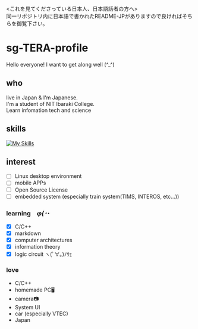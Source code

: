 <これを見てくださっている日本人、日本語話者の方へ>  
同一リポジトリ内に日本語で書かれたREADME-JPがありますので良ければそちらを御覧下さい。
# sg-TERA-profile
Hello everyone! I want to get along well (^_^)

## who
live in Japan & I'm Japanese.  
I'm a student of NIT Ibaraki College.  
Learn infomation tech and science  

## skills
[![My Skills](https://skillicons.dev/icons?i=c,md)](https://skillicons.dev)

## interest
- [ ] Linux desktop environment
- [ ] mobile APPs
- [ ] Open Source License
- [ ] embedded system (especially train system(TIMS, INTEROS, etc...))

### learning　_φ(･_･
- [x] C/C++
- [x] markdown
- [x] computer architectures
- [x] information theory
- [x] logic circuit ヽ(ﾟ∀｡)ﾉｳｪ

### love
- C/C++
- homemade PC🖥
- camera📷
- System UI
- car (especially VTEC)
- Japan
